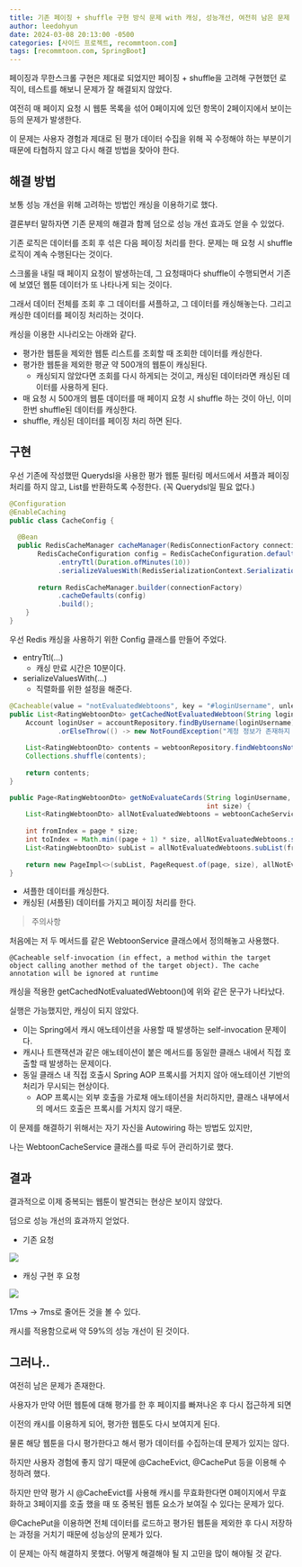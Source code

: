 ```yaml
---
title: 기존 페이징 + shuffle 구현 방식 문제 with 캐싱, 성능개선, 여전히 남은 문제
author: leedohyun
date: 2024-03-08 20:13:00 -0500
categories: [사이드 프로젝트, recommtoon.com]
tags: [recommtoon.com, SpringBoot]
---
```


페이징과 무한스크롤 구현은 제대로 되었지만 페이징 + shuffle을 고려해 구현했던 로직이, 테스트를 해보니 문제가 잘 해결되지 않았다.

여전히 매 페이지 요청 시 웹툰 목록을 섞어 0페이지에 있던 항목이 2페이지에서 보이는 등의 문제가 발생한다.

이 문제는 사용자 경험과 제대로 된 평가 데이터 수집을 위해 꼭 수정해야 하는 부분이기 때문에 타협하지 않고 다시 해결 방법을 찾아야 한다.

## 해결 방법 

보통 성능 개선을 위해 고려하는 방법인 캐싱을 이용하기로 했다.

결론부터 말하자면 기존 문제의 해결과 함께 덤으로 성능 개선 효과도 얻을 수 있었다.

기존 로직은 데이터를 조회 후 섞은 다음 페이징 처리를 한다. 문제는 매 요청 시 shuffle 로직이 계속 수행된다는 것이다.

스크롤을 내릴 때 페이지 요청이 발생하는데, 그 요청때마다 shuffle이 수행되면서 기존에 보였던 웹툰 데이터가 또 나타나게 되는 것이다.

그래서 데이터 전체를 조회 후 그 데이터를 셔플하고, 그 데이터를 캐싱해놓는다. 그리고 캐싱한 데이터를 페이징 처리하는 것이다.

캐싱을 이용한 시나리오는 아래와 같다.

- 평가한 웹툰을 제외한 웹툰 리스트를 조회할 때 조회한 데이터를 캐싱한다.
- 평가한 웹툰을 제외한 평균 약 500개의 웹툰이 캐싱된다.
	- 캐싱되지 않았다면 조회를 다시 하게되는 것이고, 캐싱된 데이터라면 캐싱된 데이터를 사용하게 된다.
- 매 요청 시 500개의 웹툰 데이터를 매 페이지 요청 시 shuffle 하는 것이 아닌, 이미 한번 shuffle된 데이터를 캐싱한다.
- shuffle, 캐싱된 데이터를 페이징 처리 하면 된다.
	

## 구현

우선 기존에 작성했떤 Querydsl을 사용한 평가 웹툰 필터링 메서드에서 셔플과 페이징 처리를 하지 않고, List를 반환하도록 수정한다. (꼭 Querydsl일 필요 없다.)

```java
@Configuration  
@EnableCaching  
public class CacheConfig {  
  
  @Bean  
  public RedisCacheManager cacheManager(RedisConnectionFactory connectionFactory) {  
       RedisCacheConfiguration config = RedisCacheConfiguration.defaultCacheConfig()  
		    .entryTtl(Duration.ofMinutes(10))  
		    .serializeValuesWith(RedisSerializationContext.SerializationPair.fromSerializer(new Jackson2JsonRedisSerializer<>(Object.class)));  
  
       return RedisCacheManager.builder(connectionFactory)  
		    .cacheDefaults(config)  
		    .build();  
    }  
}
```

우선 Redis 캐싱을 사용하기 위한 Config 클래스를 만들어 주었다.

- entryTtl(...)
	- 캐싱 만료 시간은 10분이다.
- serializeValuesWith(...)
	- 직렬화를 위한 설정을 해준다.

```java
@Cacheable(value = "notEvaluatedWebtoons", key = "#loginUsername", unless = "#result == null", cacheManager = "cacheManager")  
public List<RatingWebtoonDto> getCachedNotEvaluatedWebtoon(String loginUsername) {  
    Account loginUser = accountRepository.findByUsername(loginUsername)  
		    .orElseThrow(() -> new NotFoundException("계정 정보가 존재하지 않습니다."));  
  
    List<RatingWebtoonDto> contents = webtoonRepository.findWebtoonsNotEvaluated(loginUser.getId());  
    Collections.shuffle(contents);  
  
    return contents;  
}

public Page<RatingWebtoonDto> getNoEvaluateCards(String loginUsername, int page,  
                                                 int size) {  
    List<RatingWebtoonDto> allNotEvaluatedWebtoons = webtoonCacheService.getCachedNotEvaluatedWebtoon(loginUsername);  
  
    int fromIndex = page * size;  
    int toIndex = Math.min((page + 1) * size, allNotEvaluatedWebtoons.size());  
    List<RatingWebtoonDto> subList = allNotEvaluatedWebtoons.subList(fromIndex, toIndex);  
  
    return new PageImpl<>(subList, PageRequest.of(page, size), allNotEvaluatedWebtoons.size());  
}
```

- 셔플한 데이터를 캐싱한다.
- 캐싱된 (셔플된) 데이터를 가지고 페이징 처리를 한다.

> 주의사항

처음에는 저 두 메서드를 같은 WebtoonService 클래스에서 정의해놓고 사용했다.

```
@Cacheable self-invocation (in effect, a method within the target object calling another method of the target object). The cache annotation will be ignored at runtime
```

캐싱을 적용한 getCachedNotEvaluatedWebtoon()에 위와 같은 문구가 나타났다.

실행은 가능했지만, 캐싱이 되지 않았다.

- 이는 Spring에서 캐시 애노테이션을 사용할 때 발생하는 self-invocation 문제이다.
- 캐시나 트랜잭션과 같은 애노테이션이 붙은 메서드를 동일한 클래스 내에서 직접 호출할 때 발생하는 문제이다.
- 동일 클래스 내 직접 호출시 Spring AOP 프록시를 거치지 않아 애노테이션 기반의 처리가 무시되는 현상이다.
	- AOP 프록시는 외부 호출을 가로채 애노테이션을 처리하지만, 클래스 내부에서의 메서드 호출은 프록시를 거치지 않기 때문.

이 문제를 해결하기 위해서는 자기 자신을 Autowiring 하는 방법도 있지만,

나는 WebtoonCacheService 클래스를 따로 두어 관리하기로 했다.



## 결과

결과적으로 이제 중복되는 웹툰이 발견되는 현상은 보이지 않았다.

덤으로 성능 개선의 효과까지 얻었다.

- 기존 요청

![](https://blog.kakaocdn.net/dn/beF1RZ/btsFFY3rP2y/UPylab8t4k5d4SKORaK7Dk/img.png)

- 캐싱 구현 후 요청

![](https://blog.kakaocdn.net/dn/oYXjI/btsFFKxdDi0/D1VaSrSulY0VkNxrKntgi0/img.png)

17ms -> 7ms로 줄어든 것을 볼 수 있다.

캐시를 적용함으로써 약 59%의 성능 개선이 된 것이다.

## 그러나..

여전히 남은 문제가 존재한다.

사용자가 만약 어떤 웹툰에 대해 평가를 한 후 페이지를 빠져나온 후 다시 접근하게 되면

이전의 캐시를 이용하게 되어, 평가한 웹툰도 다시 보여지게 된다.

물론 해당 웹툰을 다시 평가한다고 해서 평가 데이터를 수집하는데 문제가 있지는 않다.

하지만 사용자 경험에 좋지 않기 때문에 @CacheEvict, @CachePut 등을 이용해 수정하려 했다.

하지만 만약 평가 시 @CacheEvict를 사용해 캐시를 무효화한다면 0페이지에서 무효화하고 3페이지를 호출 했을 때 또 중복된 웹툰 요소가 보여질 수 있다는 문제가 있다.

@CachePut을 이용하면 전체 데이터를 로드하고 평가된 웹툰을 제외한 후 다시 저장하는 과정을 거치기 때문에 성능상의 문제가 있다.

이 문제는 아직 해결하지 못했다. 어떻게 해결해야 될 지 고민을 많이 해야될 것 같다.